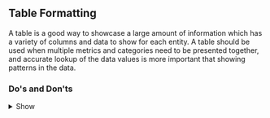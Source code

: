 ## Table Formatting

A table is a good way to showcase a large amount of information which has a variety of columns and data to show for each entity. A table should be used when multiple metrics and categories need to be presented together, and accurate lookup of the data values is more important that showing patterns in the data.

### Do's and Don'ts

<details>
	<summary>Show</summary>

	<ul>
		<li class='do'>**DO:** Left align non-numeric values and right align numeric values ![DO: Data]({{{siteUrl}}}/assets/datado.svg)</li>
		<li class='do'>**DO:** Left align non-numeric values and right align numeric values ![DO: Data]({{{siteUrl}}}/assets/datado.svg)</li>
		<li class='dont'>**DON’T:** Center column headers and data ![DON'T: Data]({{{siteUrl}}}/assets/datadont.svg)</li>
		<li class='do'>**DO:** Use lines to separate rows ![DO: Rows]({{{siteUrl}}}/assets/rowdo.svg)</li>
		<li class='dont'>**DON'T:** Use background fills to separate rows ![DON'T: Rows]({{{siteUrl}}}/assets/rowdont.svg)</li>
		<li class='do'>**DO:** Place totals as the last row with a `2px` stroke and bold the text if the items in the table are added to equal the total ![DO: Totals]({{{siteUrl}}}/assets/totalsdo.svg)</li>
		<li class='do'>**DO:** Place totals as the first row with a `2px` stroke below and bold the text if the items in the total are not added from the other rows ![DO: Totals]({{{siteUrl}}}/assets/totalsdo2.svg)</li>
		<li class='do'>**DO:** Call out positive trends ![DO: Trends]({{{siteUrl}}}/assets/trendsdo.svg)</li>
		<li class='dont'>**DON'T:** Call out negative trends ![DON'T: Trends]({{{siteUrl}}}/assets/trendsdont.svg)</li>
	</ul>
</details>
